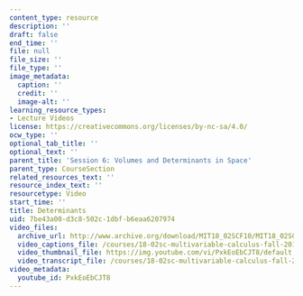 ```yaml
---
content_type: resource
description: ''
draft: false
end_time: ''
file: null
file_size: ''
file_type: ''
image_metadata:
  caption: ''
  credit: ''
  image-alt: ''
learning_resource_types:
- Lecture Videos
license: https://creativecommons.org/licenses/by-nc-sa/4.0/
ocw_type: ''
optional_tab_title: ''
optional_text: ''
parent_title: 'Session 6: Volumes and Determinants in Space'
parent_type: CourseSection
related_resources_text: ''
resource_index_text: ''
resourcetype: Video
start_time: ''
title: Determinants
uid: 7be43a00-d3c8-502c-1dbf-b6eaa6207974
video_files:
  archive_url: http://www.archive.org/download/MIT18_02SCF10/MIT18_02SCF10Rec_05_300k.mp4
  video_captions_file: /courses/18-02sc-multivariable-calculus-fall-2010/5dbc651b687d5bc0afbc64be5354a26f_PxkEoEbCJT8.vtt
  video_thumbnail_file: https://img.youtube.com/vi/PxkEoEbCJT8/default.jpg
  video_transcript_file: /courses/18-02sc-multivariable-calculus-fall-2010/0863fab6b2912df5f3658f5289b5b886_PxkEoEbCJT8.pdf
video_metadata:
  youtube_id: PxkEoEbCJT8
---
```

